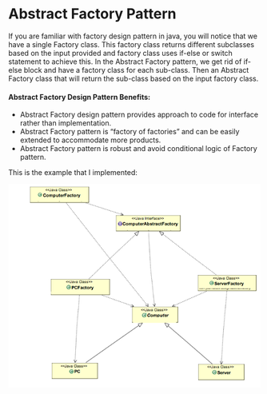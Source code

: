 # Abstract Factory Pattern

If you are familiar with factory design pattern in java, you will notice that we have a single Factory class. This factory class returns different subclasses based on the input provided and factory class uses if-else or switch statement to achieve this. In the Abstract Factory pattern, we get rid of if-else block and have a factory class for each sub-class. Then an Abstract Factory class that will return the sub-class based on the input factory class. 
#### Abstract Factory Design Pattern Benefits:
- Abstract Factory design pattern provides approach to code for interface rather than implementation.
- Abstract Factory pattern is “factory of factories” and can be easily extended to accommodate more products.
- Abstract Factory pattern is robust and avoid conditional logic of Factory pattern.

This is the example that I implemented:

<img src="./diagram.png" alt="diagram image" style="display:block; margin:auto;">
